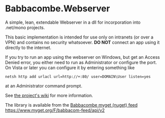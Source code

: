 Babbacombe.Webserver
====================

A simple, lean, extendable Webserver in a dll for incorporation into .net/mono projects.

This basic implementation is intended for use only on intranets (or over a VPN) and contains no security whatsoever. **DO NOT** connect an app using it directly to the internet.  

If you try to run an app using the webserver on Windows, but get an Access Denied error, you either need to run as Administrator or configure the port. On Vista or later you can configure it by entering something like
```
netsh http add urlacl url=http://+:80/ user=DOMAIN\User listen=yes
```
at an Administrator command prompt.

See [the project's wiki](https://github.com/trevorprinn/Babbacombe.Webserver/wiki) for more information.

The library is available from the [Babbacombe myget (nuget) feed](https://www.myget.org/gallery/babbacom-feed)    
https://www.myget.org/F/babbacom-feed/api/v2
